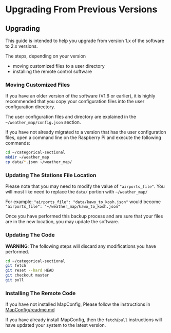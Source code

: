 # Upgrading From Previous Versions

## Upgrading

This guide is intended to help you upgrade from version 1.x of the software to 2.x versions.

The steps, depending on your version

- moving customized files to a user directory
- installing the remote control software

### Moving Customized Files

If you have an older version of the software (V1.6 or earlier), it is highly recommended that you copy your configuration files into the user configuration directory.

The user configuration files and directory are explained in the `~/weather_map/config.json` section.

If you have not already migrated to a version that has the user configuration files, open a command line on the Raspberry Pi and execute the following commands:

```bash
cd ~/categorical-sectional
mkdir ~/weather_map
cp data/*.json ~/weather_map/
```

### Updating The Stations File Location

Please note that you may need to modify the value of `"airports_file"`. You will most like need to replace the `data/` portion with `~/weather_map/`

For example: `"airports_file": "data/kawo_to_kosh.json"` would become `"airports_file": "~/weather_map/kawo_to_kosh.json"`

Once you have performed this backup process and are sure that your files are in the new location, you may update the software.

### Updating The Code

**WARNING**: The following steps will discard any modifications you have performed.

```bash
cd ~/categorical-sectional
git fetch
git reset --hard HEAD
git checkout master
git pull
```

### Installing The Remote Code

If you have not installed MapConfig, Please follow the instructions in [MapConfig/readme.md](../MapConfig/readme.md)

If you have already install MapConfig, then the `fetch`/`pull` instructions will have updated your system to the latest version.
